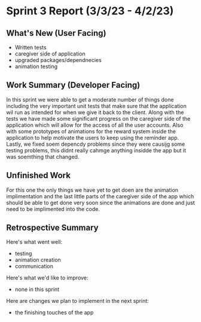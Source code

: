 # Sprint 3 Report (3/3/23 - 4/2/23)

## What's New (User Facing)
 * Written tests
 * caregiver side of application
 * upgraded packages/dependnecies
 * animation testing

## Work Summary (Developer Facing)

In this sprint we were able to get a moderate number of things done including the very important unit tests that make sure that the application wil run as intended for when we give it back to the client. Along with the tests we have made some significant progress on the caregiver side of the application which will allow for the access of all the user accounts. Also with some prototypes of animations for the reward system inside the application to help motivate the users to keep using the reminder app. Lastly, we fixed soem depencdy problems since they were causijg some testing problems, this didnt really cahmge anything insidde the app but it was soemthing that changed.

## Unfinished Work

For this one the only things we have yet to get doen are the animation implimentation and the last little parts of the caregiver side of the app which should be able to get done very soon since the animations are done and just need to be implimented into the code.

 
## Retrospective Summary
Here's what went well:
  * testing
  * animation creation
  * communication
 
Here's what we'd like to improve:
   * none in this sprint
  
Here are changes we plan to implement in the next sprint:
   * the finishing touches of the app
